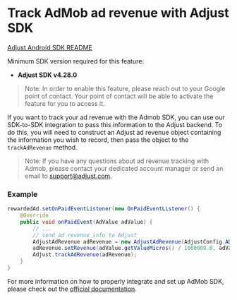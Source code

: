 # Track AdMob ad revenue with Adjust SDK

[Adjust Android SDK README][android-readme]

Minimum SDK version required for this feature:

- **Adjust SDK v4.28.0**

> Note: In order to enable this feature, please reach out to your Google point of contact. Your point of contact will be able to activate the feature for you to access it.

If you want to track your ad revenue with the Admob SDK, you can use our SDK-to-SDK integration to pass this information to the Adjust backend. To do this, you will need to construct an Adjust ad revenue object containing the information you wish to record, then pass the object to the `trackAdRevenue` method.

> Note: If you have any questions about ad revenue tracking with Admob, please contact your dedicated account manager or send an email to [support@adjust.com](mailto:support@adjust.com).

### Example

```java
rewardedAd.setOnPaidEventListener(new OnPaidEventListener() {
    @Override
    public void onPaidEvent(AdValue adValue) {
        // ...
        // send ad revenue info to Adjust
        AdjustAdRevenue adRevenue = new AdjustAdRevenue(AdjustConfig.AD_REVENUE_ADMOB);
        adRevenue.setRevenue(adValue.getValueMicros() / 1000000.0, adValue.getCurrencyCode());
        Adjust.trackAdRevenue(adRevenue);
    }
}
```

For more information on how to properly integrate and set up AdMob SDK, please check out the [official documentation](https://developers.google.com/admob/android/early-access/paid-events).

[android-readme]:    ../../../README.md

